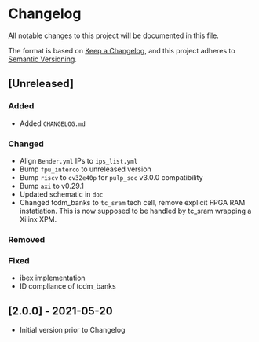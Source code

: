 # Changelog
All notable changes to this project will be documented in this file.

The format is based on [Keep a Changelog](https://keepachangelog.com/en/1.0.0/),
and this project adheres to [Semantic Versioning](https://semver.org/spec/v2.0.0.html).

## [Unreleased]
### Added
- Added `CHANGELOG.md`

### Changed
- Align `Bender.yml` IPs to `ips_list.yml`
- Bump `fpu_interco` to unreleased version
- Bump `riscv` to `cv32e40p` for `pulp_soc` v3.0.0 compatibility
- Bump `axi` to v0.29.1
- Updated schematic in `doc`
- Changed tcdm_banks to `tc_sram` tech cell, remove explicit FPGA RAM instatiation. This is now supposed to be handled by tc_sram wrapping a Xilinx XPM.

### Removed
### Fixed
- ibex implementation
- ID compliance of tcdm_banks

## [2.0.0] - 2021-05-20
- Initial version prior to Changelog
